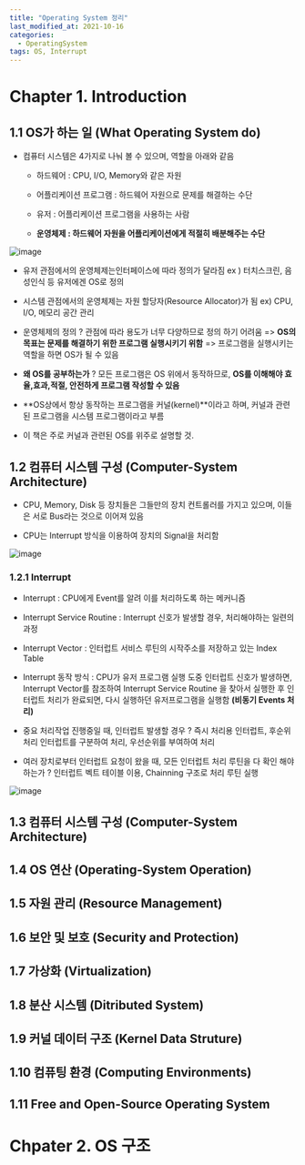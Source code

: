 ```yaml
---
title: "Operating System 정리"
last_modified_at: 2021-10-16
categories:
  - OperatingSystem
tags: OS, Interrupt
---
```


# Chapter 1. Introduction

## 1.1 OS가 하는 일 (What Operating System do)

- 컴퓨터 시스템은 4가지로 나눠 볼 수 있으며, 역할을 아래와 같음 

  - 하드웨어 : CPU, I/O, Memory와 같은 자원

  - 어플리케이션 프로그램 : 하드웨어 자원으로 문제를 해결하는 수단

  - 유저 : 어플리케이션 프로그램을 사용하는 사람

  - **운영체제 : 하드웨어 자원을 어플리케이션에게 적절히 배분해주는 수단** 

![image](https://user-images.githubusercontent.com/80370113/137588010-0d095534-55f5-4570-b9ba-300ca849839d.png)

- 유저 관점에서의 운영체제는인터페이스에 따라 정의가 달라짐 ex ) 터치스크린, 음성인식 등 유저에겐 OS로 정의

- 시스템 관점에서의 운영체제는 자원 할당자(Resource Allocator)가 됨 ex) CPU, I/O, 메모리 공간 관리

- 운영체제의 정의 ? 관점에 따라 용도가 너무 다양하므로 정의 하기 어려움 =>  **OS의 목표는 문제를 해결하기 위한 프로그램 실행시키기 위함** => 프로그램을 실행시키는 역할을 하면 OS가 될 수 있음

- **왜 OS를 공부하는가** ? 모든 프로그램은 OS 위에서 동작하므로, **OS를 이해해야 효율,효과,적절, 안전하게 프로그램 작성할 수 있음**

- **OS상에서 항상 동작하는 프로그램을 커널(kernel)**이라고 하며, 커널과 관련된 프로그램을 시스템 프로그램이라고 부름

- 이 책은 주로 커널과 관련된 OS를 위주로 설명할 것.



## 1.2 컴퓨터 시스템 구성 (Computer-System Architecture)

- CPU, Memory, Disk 등 장치들은 그들만의 장치 컨트롤러를 가지고 있으며, 이들은 서로 Bus라는 것으로 이어져 있음

- CPU는 Interrupt 방식을 이용하여 장치의 Signal을 처리함

![image](https://user-images.githubusercontent.com/80370113/137736519-f27d9658-7b2e-4677-aa12-16e2e3125c8b.png)

### 1.2.1 Interrupt

- Interrupt : CPU에게 Event를 알려 이를 처리하도록 하는 메커니즘

- Interrupt Service Routine : Interrupt 신호가 발생할 경우, 처리해야하는 일련의 과정

- Interrupt Vector : 인터럽트 서비스 루틴의 시작주소를 저장하고 있는 Index Table 

- Interrupt 동작 방식 : CPU가 유저 프로그램 실행 도중 인터럽트 신호가 발생하면, Interrupt Vector를 참조하여 Interrupt Service Routine 을 찾아서 실행한 후 인터럽트 처리가 완료되면, 다시 실행하던 유저프로그램을 실행함 **(비동기 Events 처리)**

- 중요 처리작업 진행중일 때, 인터럽트 발생할 경우 ? 즉시 처리용 인터럽트, 후순위 처리 인터럽트를 구분하여 처리, 우선순위를 부여하여 처리

- 여러 장치로부터 인터럽트 요청이 왔을 때, 모든 인터럽트 처리 루틴을 다 확인 해야하는가 ? 인터럽트 벡트 테이블 이용, Chainning 구조로 처리 루틴 실행

![image](https://user-images.githubusercontent.com/80370113/137736563-7b8839a0-c9e4-41d7-9b85-e4edcc3b0635.png)

## 1.3 컴퓨터 시스템 구성 (Computer-System Architecture)

## 1.4 OS 연산 (Operating-System Operation)

## 1.5 자원 관리 (Resource Management)

## 1.6 보안 및 보호 (Security and Protection)

## 1.7 가상화 (Virtualization)

## 1.8 분산 시스템 (Ditributed System)

## 1.9 커널 데이터 구조 (Kernel Data Struture)

## 1.10 컴퓨팅 환경 (Computing Environments)

## 1.11 Free and Open-Source Operating System 



# Chpater 2. OS 구조

